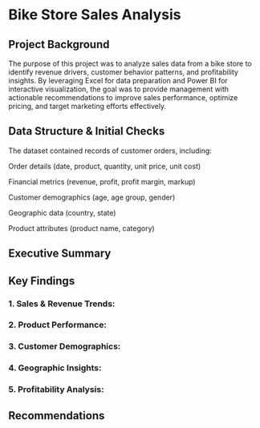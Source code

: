 # Bike Store Sales Analysis
## Project Background
The purpose of this project was to analyze sales data from a bike store to identify revenue drivers, customer behavior patterns, and profitability insights. By leveraging Excel for data preparation and Power BI for interactive visualization, the goal was to provide management with actionable recommendations to improve sales performance, optimize pricing, and target marketing efforts effectively.
## Data Structure & Initial Checks
The dataset contained records of customer orders, including:

Order details (date, product, quantity, unit price, unit cost)

Financial metrics (revenue, profit, profit margin, markup)

Customer demographics (age, age group, gender)

Geographic data (country, state)

Product attributes (product name, category)

## Executive Summary
## Key Findings
### 1. Sales & Revenue Trends:
### 2. Product Performance:
### 3. Customer Demographics:
### 4. Geographic Insights:
### 5. Profitability Analysis:
## Recommendations
